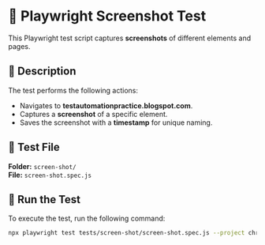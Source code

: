 # 📸 Playwright Screenshot Test

This Playwright test script captures **screenshots** of different elements and pages.

## 📌 Description

The test performs the following actions:

- Navigates to **testautomationpractice.blogspot.com**.
- Captures a **screenshot** of a specific element.
- Saves the screenshot with a **timestamp** for unique naming.

## 📂 Test File

**Folder:** `screen-shot/`  
**File:** `screen-shot.spec.js`

## 🚀 Run the Test

To execute the test, run the following command:

```sh
npx playwright test tests/screen-shot/screen-shot.spec.js --project chromium --headed
```
